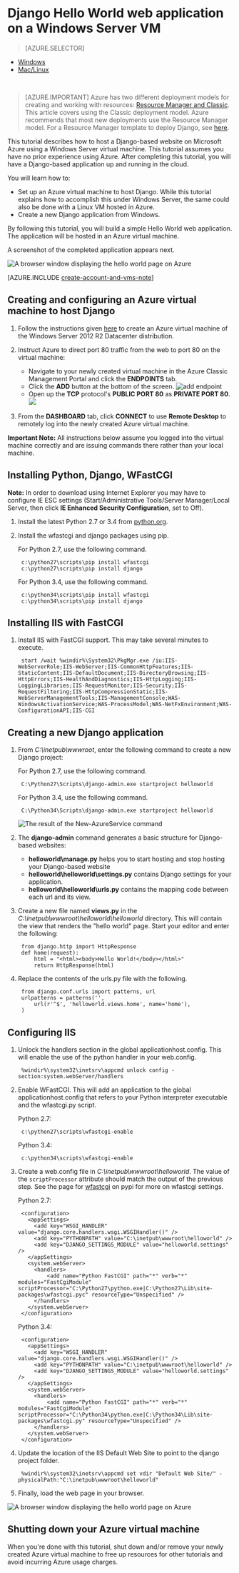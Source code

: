 <properties
    pageTitle="Buid a Django app on an Azure VM | Azure"
    description="This tutorial teaches you how to host a Django-based website on Azure using a Windows Server 2012 R2 Datacenter virtual machine using the classic deployment model."
    services="virtual-machines-windows"
    documentationcenter="python"
    author="huguesv"
    manager="wpickett"
    editor=""
    tags="azure-service-management" />
<tags
    ms.assetid="e36484d1-afbf-47f5-b755-5e65397dc1c3"
    ms.service="virtual-machines-windows"
    ms.workload="web"
    ms.tgt_pltfrm="vm-windows"
    ms.devlang="python"
    ms.topic="article"
    ms.date="08/04/2015"
    wacn.date=""
    ms.author="huvalo" />

# Django Hello World web application on a Windows Server VM
> [AZURE.SELECTOR]
- [Windows](/documentation/articles/virtual-machines-windows-classic-python-django-web-app/)
- [Mac/Linux](/documentation/articles/virtual-machines-linux-python-django-web-app/)

<br>

> [AZURE.IMPORTANT] 
> Azure has two different deployment models for creating and working with resources: [Resource Manager and Classic](/documentation/articles/resource-manager-deployment-model/). This article covers using the Classic deployment model. Azure recommends that most new deployments use the Resource Manager model. For a Resource Manager template to deploy Django, see [here](https://github.com/Azure/azure-quickstart-templates/tree/master/django-app/).

This tutorial describes how to host a Django-based website on Microsoft
Azure using a Windows Server virtual machine. This tutorial assumes you have no prior experience using Azure. After completing this tutorial, you will have a Django-based application up and running in the cloud.

You will learn how to:

* Set up an Azure virtual machine to host Django. While this tutorial explains how to accomplish this under Windows Server, the same could also be done with a Linux VM hosted in Azure.
* Create a new Django application from Windows.

By following this tutorial, you will build a simple Hello World web
application. The application will be hosted in an Azure virtual machine.

A screenshot of the completed application appears next.

![A browser window displaying the hello world page on Azure][1]

[AZURE.INCLUDE [create-account-and-vms-note](../../includes/create-account-and-vms-note.md)]

## Creating and configuring an Azure virtual machine to host Django
1. Follow the instructions given [here](/documentation/articles/virtual-machines-windows-classic-tutorial/) to create an Azure virtual machine of the Windows Server 2012 R2 Datacenter distribution.
2. Instruct Azure to direct port 80 traffic from the web to port 80 on the virtual machine:
   
    * Navigate to your newly created virtual machine in the Azure Classic Management Portal and click the **ENDPOINTS** tab.
    * Click the **ADD** button at the bottom of the screen.
      ![add endpoint](./media/virtual-machines-windows-classic-python-django-web-app/django-helloworld-addendpoint.png)
    * Open up the **TCP** protocol's **PUBLIC PORT 80** as **PRIVATE PORT 80**.
      ![][port80]
3. From the **DASHBOARD** tab, click **CONNECT** to use **Remote Desktop** to remotely log into the newly created Azure virtual machine.  

**Important Note:** All instructions below assume you logged into the virtual machine correctly and are issuing commands there rather than your local machine.

## <a id="setup"> </a>Installing Python, Django, WFastCGI
**Note:** In order to download using Internet Explorer you may have to configure IE ESC settings (Start/Administrative Tools/Server Manager/Local Server, then click  **IE Enhanced Security Configuration**, set to Off).

1. Install the latest Python 2.7 or 3.4 from [python.org][python.org].
2. Install the wfastcgi and django packages using pip.
   
    For Python 2.7, use the following command.
   
        c:\python27\scripts\pip install wfastcgi
        c:\python27\scripts\pip install django
   
    For Python 3.4, use the following command.
   
        c:\python34\scripts\pip install wfastcgi
        c:\python34\scripts\pip install django

## Installing IIS with FastCGI
1. Install IIS with FastCGI support.  This may take several minutes to execute.
   
        start /wait %windir%\System32\PkgMgr.exe /iu:IIS-WebServerRole;IIS-WebServer;IIS-CommonHttpFeatures;IIS-StaticContent;IIS-DefaultDocument;IIS-DirectoryBrowsing;IIS-HttpErrors;IIS-HealthAndDiagnostics;IIS-HttpLogging;IIS-LoggingLibraries;IIS-RequestMonitor;IIS-Security;IIS-RequestFiltering;IIS-HttpCompressionStatic;IIS-WebServerManagementTools;IIS-ManagementConsole;WAS-WindowsActivationService;WAS-ProcessModel;WAS-NetFxEnvironment;WAS-ConfigurationAPI;IIS-CGI

## Creating a new Django application
1. From *C:\inetpub\wwwroot*, enter the following command to create a new Django project:
   
    For Python 2.7, use the following command.
   
        C:\Python27\Scripts\django-admin.exe startproject helloworld
   
    For Python 3.4, use the following command.
   
        C:\Python34\Scripts\django-admin.exe startproject helloworld
   
    ![The result of the New-AzureService command](./media/virtual-machines-windows-classic-python-django-web-app/django-helloworld-cmd-new-azure-service.png)
2. The **django-admin** command generates a basic structure for Django-based websites:
   
    * **helloworld\manage.py** helps you to start hosting and stop hosting your Django-based website
    * **helloworld\helloworld\settings.py** contains Django settings for your application.
    * **helloworld\helloworld\urls.py** contains the mapping code between each url and its view.
3. Create a new file named **views.py** in the *C:\inetpub\wwwroot\helloworld\helloworld* directory. This will contain the view that renders the "hello world" page. Start your editor and enter the following:
   
        from django.http import HttpResponse
        def home(request):
            html = "<html><body>Hello World!</body></html>"
            return HttpResponse(html)
4. Replace the contents of the urls.py file with the following.
   
        from django.conf.urls import patterns, url
        urlpatterns = patterns('',
            url(r'^$', 'helloworld.views.home', name='home'),
        )

## Configuring IIS
1. Unlock the handlers section in the global applicationhost.config.  This will enable the use of the python handler in your web.config.
   
        %windir%\system32\inetsrv\appcmd unlock config -section:system.webServer/handlers
2. Enable WFastCGI.  This will add an application to the global applicationhost.config that refers to your Python interpreter executable and the wfastcgi.py script.
   
    Python 2.7:
   
        c:\python27\scripts\wfastcgi-enable
   
    Python 3.4:
   
        c:\python34\scripts\wfastcgi-enable
3. Create a web.config file in *C:\inetpub\wwwroot\helloworld*.  The value of the `scriptProcessor` attribute should match the output of the previous step.  See the page for [wfastcgi][wfastcgi] on pypi for more on wfastcgi settings.
   
    Python 2.7:
   
        <configuration>
          <appSettings>
            <add key="WSGI_HANDLER" value="django.core.handlers.wsgi.WSGIHandler()" />
            <add key="PYTHONPATH" value="C:\inetpub\wwwroot\helloworld" />
            <add key="DJANGO_SETTINGS_MODULE" value="helloworld.settings" />
          </appSettings>
          <system.webServer>
            <handlers>
                <add name="Python FastCGI" path="*" verb="*" modules="FastCgiModule" scriptProcessor="C:\Python27\python.exe|C:\Python27\Lib\site-packages\wfastcgi.pyc" resourceType="Unspecified" />
            </handlers>
          </system.webServer>
        </configuration>
   
    Python 3.4:
   
        <configuration>
          <appSettings>
            <add key="WSGI_HANDLER" value="django.core.handlers.wsgi.WSGIHandler()" />
            <add key="PYTHONPATH" value="C:\inetpub\wwwroot\helloworld" />
            <add key="DJANGO_SETTINGS_MODULE" value="helloworld.settings" />
          </appSettings>
          <system.webServer>
            <handlers>
                <add name="Python FastCGI" path="*" verb="*" modules="FastCgiModule" scriptProcessor="C:\Python34\python.exe|C:\Python34\Lib\site-packages\wfastcgi.py" resourceType="Unspecified" />
            </handlers>
          </system.webServer>
        </configuration>
4. Update the location of the IIS Default Web Site to point to the django project folder.
   
        %windir%\system32\inetsrv\appcmd set vdir "Default Web Site/" -physicalPath:"C:\inetpub\wwwroot\helloworld"
5. Finally, load the web page in your browser.

![A browser window displaying the hello world page on Azure][1]

## Shutting down your Azure virtual machine
When you're done with this tutorial, shut down and/or remove your newly created Azure virtual machine to free up resources for other tutorials and avoid incurring Azure usage charges.

[1]: ./media/virtual-machines-windows-classic-python-django-web-app/django-helloworld-browser-azure.png

[port80]: ./media/virtual-machines-windows-classic-python-django-web-app/django-helloworld-port80.png

[Web Platform Installer]: http://www.microsoft.com/web/downloads/platform.aspx
[python.org]: https://www.python.org/downloads/
[wfastcgi]: https://pypi.python.org/pypi/wfastcgi